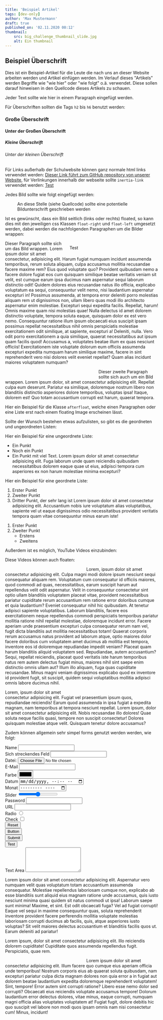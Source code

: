```yaml
---
title: 'Beispiel Artikel'
tags: [dev-only]
author: 'Max Mustermann'
draft: true
published_on: '02.11.2020 00:12'
thumbnail: 
    src: big_challenge_thumbnail_slide.jpg
    alt: Ein thumbnail
---
```

<h2>Beispiel Überschrift</h2>
<p>Dies ist ein Beispiel-Artikel für die Leute die nach uns an dieser Website arbeiten werden und Artikel einfügen werden. Im Verlauf dieses "Artikels" werden Begriffe wie "wie hier" oder "wie folgt" o.ä. verwendet. Diese sollen darauf hinweisen in den Quellcode dieses Artikels zu schauen.</p>
<p>Jeder Text sollte wie hier in einem Paragraph eingefügt werden.</p>
<p>Für Überschriften sollten die Tags <code>h2</code> bis <code>h6</code> benutzt werden:</p>
<h3>Große Überschrift</h3>
<h4>Unter der Großen Überschrift</h4>
<h5>Kleine Überschrift</h5>
<h6>Unter der kleinen Überschrift</h6>
<p>Für Links außerhalb der Schulwebsite können ganz normale html links verwendet werden: <a href="https://github.com/Willibald-Gluck-Gymnasium/wgg-homepage">Dieser Link führt zum GitHub repository von unserer Website</a>, für Verlinkungen innerhalb der webseite sollte <code>inertia-link</code> verwendet werden: <a href="/">Test</a></p>
<p>Jedes Bild sollte wie folgt eingefügt werden:</p>
<figure>
    <v-image name="masks"></v-image>
    <figcaption>An diese Stelle (siehe Quellcode) sollte eine potentielle Bildunterschrift geschrieben werden</figcaption>
</figure>

<p>Ist es gewünscht, dass ein Bild seitlich (links oder rechts) floated, so kann dies mit den jeweiligen css Klassen <code>float-right</code> und <code>float-left</code> umgesetzt werden, dabei werden die nachfolgenden Paragraphen um die Bilder wrappen:</p>

<figure style="float: right; margin-left: 15px; width: 50%; margin-bottom: 15px">
    <v-image name="color1" alt="Testbild float-right" />
    <figcaption>Test</figcaption>
</figure>
<p>
    Dieser Paragraph sollte sich um das Bild wrappen. Lorem ipsum dolor sit amet consectetur, adipisicing elit. Harum fugiat numquam incidunt assumenda temporibus, rerum soluta aliquam, culpa accusamus mollitia recusandae facere maxime rem? Eius quod voluptate quo? Provident quibusdam nemo a facere dolore fugiat eos cum quisquam similique beatae veritatis veniam sit velit, est cumque earum ipsa ducimus nam aspernatur sequi laborum distinctio odit! Quidem dolores eius recusandae natus illo officia, explicabo voluptatum ea sequi, consequuntur velit nemo, nisi laudantium aspernatur excepturi in! Possimus assumenda, at tempora error deleniti porro molestias aliquam rem ut dignissimos non, ullam libero quas modi illo architecto aspernatur enim molestiae. Excepturi sequi expedita facilis. Repellat, harum! Omnis maxime quam nisi molestias quae! Nulla delectus id amet dolorem distinctio voluptate, tempora soluta eaque, quisquam dolor ex est vero nemo. Consequuntur ratione illum ipsum obcaecati eius suscipit ipsam possimus repellat necessitatibus nihil omnis perspiciatis molestiae exercitationem odit similique, at sapiente, excepturi a! Deleniti, nulla. Vero odit porro exercitationem a quia similique, quaerat necessitatibus aut ipsum quam facilis quod! Accusamus a, voluptates beatae illum ex quas nesciunt officiis! Exercitationem iste voluptate dolorum eum officiis assumenda excepturi expedita numquam harum similique maxime, facere in sint reprehenderit vero nisi dolores velit eveniet repellat? Quam alias incidunt maiores voluptatem numquam?
</p>
<figure style="float: left; margin-right: 15px; width: 50%; margin-bottom: 15px">
    <v-image name="schulbeginn" alt="Testbild float-left" />
</figure>
<p>
    Dieser zweite Paragraph sollte sich auch um ein Bild wrappen. Lorem ipsum dolor, sit amet consectetur adipisicing elit. Repellat culpa eum deserunt. Pariatur ea similique, doloremque nostrum libero non blanditiis distinctio asperiores dolore temporibus, voluptas ipsa! Itaque, dolorem est! Quo totam accusantium corrupti est harum, quaerat tempora.
</p>
<p class="afterfloat">Hier ein Beispiel für die Klasse <code>afterfloat</code>, welche einen Paragraphen oder eine Liste erst nach einem floating Image erscheinen lässt.</p>
<p>Sollte der Wunsch bestehen etwas aufzulisten, so gibt es die geordneten und ungeordneten Listen:</p>
<p>Hier ein Beispiel für eine ungeordnete Liste:</p>
<ul>
    <li>Ein Punkt</li>
    <li>Noch ein Punkt</li>
    <li>Ein Punkt mit viel Text. Lorem ipsum dolor sit amet consectetur adipisicing elit. Fuga laborum unde quam reiciendis quibusdam necessitatibus dolorem eaque quae ut eius, adipisci tempora cum asperiores ex non harum molestiae minima excepturi?</li>
</ul>
<p>Hier ein Beispiel für eine geordnete Liste:</p>
<ol>
    <li>Erster Punkt</li>
    <li>Zweiter Punkt</li>
    <li>Dritter Punkt, der sehr lang ist Lorem ipsum dolor sit amet consectetur adipisicing elit. Accusantium nobis iure voluptatum alias voluptatibus, sapiente vel ut eaque dignissimos odio necessitatibus provident veritatis tempora quam vitae consequuntur minus earum iste!</li>
</ol>
<ol>
    <li>Erster Punkt</li>
    <li>Zweiter Punkt
        <ul>
            <li>Erstens</li>
            <li>Zweitens</li>
        </ul>
    </li>
</ol>
<p>Außerdem ist es möglich, YouTube Videos einzubinden:</p>
<youtube watch="B727cMaMW0M"></youtube>
<p>Diese Videos können auch floaten: </p>
<youtube style="float: left; margin-right: 15px; width: 50%; margin-bottom: 15px" watch="Y9lywb0R-BQ"></youtube>
<p>Lorem, ipsum dolor sit amet consectetur adipisicing elit. Culpa magni modi dolore ipsum nesciunt sequi consequatur aliquam rem. Voluptatum cum consequatur id officiis maiores, quod commodi ad quas, necessitatibus, earum suscipit harum aut repellendus velit odit aspernatur. Velit in consequuntur consectetur sint optio ullam blanditiis voluptatem placeat vitae, provident necessitatibus pariatur cupiditate rerum accusantium rem ratione error doloribus cumque et quia laudantium? Eveniet consequatur nihil hic quibusdam. At tenetur adipisci sapiente voluptatibus. Laborum blanditiis, facere eos exercitationem neque repellendus commodi perspiciatis temporibus pariatur mollitia ratione nihil repellat molestiae, doloremque incidunt error. Facere aperiam unde praesentium excepturi culpa consequatur rerum nam vel, fugit dicta blanditiis aut mollitia necessitatibus totam! Quaerat corporis rerum accusamus natus provident ad laborum atque, optio maiores dolor facere doloribus cum voluptatem amet ducimus ab mollitia est tempora, inventore eos id doloremque repudiandae impedit veniam? Placeat quam harum blanditiis aliquid voluptatem sed. Repudiandae, autem accusantium? Sequi, repellat reiciendis, placeat quod veritatis iste harum temporibus natus rem autem delectus fugiat minus, maiores nihil sint saepe enim distinctio omnis ullam aut? Illum illo aliquam, fuga quas cupiditate recusandae. Minus magni veniam dignissimos explicabo quod ex inventore id provident fugit, sit suscipit, quidem sequi voluptatibus mollitia adipisci omnis labore ducimus nihil.</p>
<youtube style="float: right; margin-left: 15px; width: 50%; margin-bottom: 15px" watch="8I2aG6aWxfc"></youtube>
<p>Lorem, ipsum dolor sit amet consectetur adipisicing elit. Fugiat vel praesentium ipsum quos, repudiandae reiciendis! Earum quod assumenda in ipsa fugiat a expedita magnam, nam temporibus at tempora nesciunt repellat. Lorem ipsum, dolor sit amet consectetur adipisicing elit. Nobis recusandae illo dolores! Quae soluta neque facilis quasi, tempore non suscipit consectetur! Dolores quisquam molestiae atque velit. Quisquam tenetur dolore accusamus?</p>
<p class="afterfloat">Zudem können allgemein sehr simpel forms genutzt werden werden, wie folgt:</p>
<vue-form autocomplete="off">
    <section>
        <div class="field">
            <label for="name">Name</label>
            <input type="text" name="name" id="name">
        </div>
    </section>
    <section>
        <div class="field fill">
            <label for="fill">Sich streckendes Feld</label>
            <input type="tel" name="fill" id="fill">
        </div>
        <div class="field">
            <label for="file">Datei:</label>
            <input type="file" name="file" id="file">
        </div>
    </section>
    <section>
        <div class="field">
            <label for="email">E-Mail</label>
            <input type="email" name="email" id="email">
        </div>
        <div class="field">
            <label for="color">Farbe</label>
            <input type="color" name="color" id="color">
        </div>
        <div class="field">
            <label for="date">Datum</label>
            <input type="datetime-local" name="date" id="date">
        </div>
        <div class="field">
            <label for="month">Monat</label>
            <input type="month" name="month" id="month">
        </div>
        <div class="field fill">
            <label for="range">Slider</label>
            <input type="range" name="range" id="range">
        </div>
    </section>
    <section>
        <div class="field">
            <label for="pw">Password</label>
            <input type="password" name="pw" id="pw">
        </div>
        <div class="field fill">
            <label for="url">URL</label>
            <input type="url" name="url" id="url">
        </div>
        <div class="field">
            <label for="radio">Radio</label>
            <input type="radio" name="radio" id="radio">
        </div>
        <div class="field">
            <label for="check">Check</label>
            <input type="checkbox" name="check" id="check">
        </div>
        <div class="field">
            <input type="reset" value="Reset">
        </div>
        <div class="field">
            <input type="button" value="Button">
        </div>
        <div class="field">
            <input type="submit" value="Submit">
        </div>
        <div class="field">
            <button>Test</button>
        </div>
    </section>
    <section>
        <div class="field fill">
            <label for="ta">Text Area</label>
            <textarea name="ta" id="ta" rows="5"></textarea>
        </div>
    </section>
</vue-form>

<dropdown heading="Test">
    <p>Lorem ipsum dolor sit amet consectetur adipisicing elit. Aspernatur vero numquam velit quas voluptatum totam accusantium assumenda consequatur. Molestiae repellendus laboriosam cumque non, explicabo ab esse blanditiis sunt aliquid eius magnam ratione unde accusamus, quis iusto nesciunt minima quasi quidem sit natus commodi ut ipsa! Laborum saepe sunt minima! Maxime, et sint. Est odit obcaecati fuga? Vel ad fugiat corrupti! Eaque vel sequi in maxime consequuntur quas, soluta reprehenderit inventore provident facere perferendis mollitia voluptate molestias laboriosam corrupti ducimus ab facilis, quis, atque asperiores iusto voluptas? Sit velit maiores delectus accusantium et blanditiis facilis quos ut. Earum deleniti ad pariatur!</p>
    <youtube watch="B727cMaMW0M"></youtube>
    <p>Lorem ipsum, dolor sit amet consectetur adipisicing elit. Illo reiciendis dolorem cupiditate! Cupiditate quos assumenda repellendus fugit. Perspiciatis, quae rem.</p>
    <youtube style="float: left; margin-right: 15px; width: 50%; margin-bottom: 15px" watch="B727cMaMW0M"></youtube>
    <p>Lorem ipsum dolor sit amet consectetur adipisicing elit. Illum facere quo cumque eius aperiam officia unde temporibus! Nostrum corporis eius ab quaerat soluta quibusdam, nam excepturi pariatur culpa dicta magnam dolores non quia error a in fugiat aut dolorem beatae laudantium expedita doloremque reprehenderit voluptatem! Sint, tempore! Error autem sint corrupti ratione? Libero esse nemo dolor sed corrupti? Obcaecati eius reiciendis voluptate accusamus tempore! Dolorum laudantium error delectus dolores, vitae minus, eaque corrupti, numquam magni officia alias voluptates voluptatem at! Fugiat fugit, dolore debitis hic quo suscipit vel labore non modi quos ipsam omnis nam nisi consectetur cum! Minus, incidunt!</p>
    <v-image name="color3"></v-image>
</dropdown>